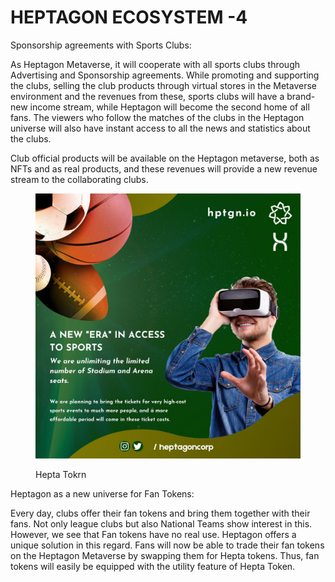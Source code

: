 # HEPTAGON ECOSYSTEM -4

Sponsorship agreements with Sports Clubs:&#x20;

&#x20;     As Heptagon Metaverse, it will cooperate with all sports clubs through Advertising and Sponsorship agreements. While promoting and supporting the clubs, selling the club products through virtual stores in the Metaverse environment and the revenues from these, sports clubs will have a brand-new income stream, while Heptagon will become the second home of all fans. The viewers who follow the matches of the clubs in the Heptagon universe will also have instant access to all the news and statistics about the clubs.

&#x20;  Club official products will be available on the Heptagon metaverse, both as NFTs and as real products, and these revenues will provide a new revenue stream to the collaborating clubs.

<figure><img src=".gitbook/assets/photo_2022-10-23_17-27-15.jpg" alt=""><figcaption><p>Hepta Tokrn</p></figcaption></figure>

Heptagon as a new universe for Fan Tokens:&#x20;

&#x20;   Every day, clubs offer their fan tokens and bring them together with their fans. Not only league clubs but also National Teams show interest in this. However, we see that Fan tokens have no real use. Heptagon offers a unique solution in this regard. Fans will now be able to trade their fan tokens on the Heptagon Metaverse by swapping them for Hepta tokens. Thus, fan tokens will easily be equipped with the utility feature of Hepta Token.



